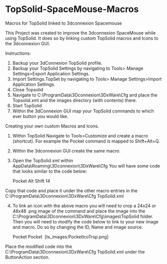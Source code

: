 # TopSolid-SpaceMouse-Macros
Macros for TopSolid linked to 3dconnexion Spacemouse

This Project was created to improve the 3dconnexion SpaceMouse while using TopSolid. It does so by linking custom TopSolid macros and Icons to the 3dconnexion GUI.

Instructions:

1. Backup your 3dConnexion TopSolid profile.
2. Backup your TopSolid Settings by navigating to Tools> Manage Settings>Export Application Settings.
3. Import Settings.TopSet by navigating to Tools> Manage Settings>Import Application Settings.
4. Close Topsolid
5. Navigate to C:\ProgramData\3Dconnexion\3DxWare\Cfg and place the Topsolid.xml and the images directory (with contents) there.
6. Start TopSolid
7. Within the 3dConnexion GUI map your TopSolid commands to which ever button you would like.



Creating your own custom Macros and Icons.

1. Within TopSolid Navigate to Tools>Customize and create a macro (shortcut). For example the Pocket command is mapped to Shift+Alt+Q.
2. Within the 3dconnexion GUI create the same macro.
3. Open the TopSolid.xml within AppData\Roaming\3Dconnexion\3DxWare\Cfg You will have some code that looks similar to the code below:

    <MacroEntry>
      <ID>Pocket</ID>
      <KeyStroke>
        <Modifiers>
          <Modifier>Alt</Modifier>
          <Modifier>Shift</Modifier>
        </Modifiers>
        <Key>14</Key>
      </KeyStroke>
    </MacroEntry>
   
Copy that code and place it under the other macro entries in the C:\ProgramData\3Dconnexion\3DxWare\Cfg TopSolid.xml

4. To link an icon with the above macro you will need to crop a 24x24 or 48x48 .png image of the command and place the image into the C:\ProgramData\3Dconnexion\3DxWare\Cfg\images\TopSolid folder.
Then you will need to modify the code below to link to your new image and macro. Do so by changing the ID, Name and image source.

    <ButtonAction Type="Macro" xsi:type="ButtonAction_Macro">
      <ID>Pocket</ID>
      <Name>Pocket</Name>
      <Image>
        <Source>[ts_images:PocketIcoTrsp.png]</Source>
      </Image>
    </ButtonAction>
   
 Place the modified code into the C:\ProgramData\3Dconnexion\3DxWare\Cfg TopSolid.xml under the ButtonAction section.
